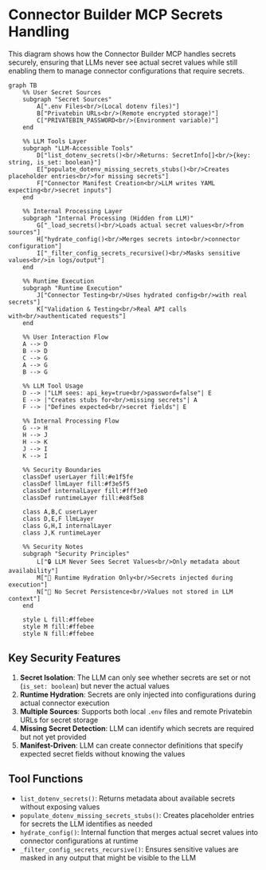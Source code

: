 # Connector Builder MCP Secrets Handling

This diagram shows how the Connector Builder MCP handles secrets securely, ensuring that LLMs never see actual secret values while still enabling them to manage connector configurations that require secrets.

```mermaid
graph TB
    %% User Secret Sources
    subgraph "Secret Sources"
        A[".env Files<br/>(Local dotenv files)"]
        B["Privatebin URLs<br/>(Remote encrypted storage)"]
        C["PRIVATEBIN_PASSWORD<br/>(Environment variable)"]
    end

    %% LLM Tools Layer
    subgraph "LLM-Accessible Tools"
        D["list_dotenv_secrets()<br/>Returns: SecretInfo[]<br/>{key: string, is_set: boolean}"]
        E["populate_dotenv_missing_secrets_stubs()<br/>Creates placeholder entries<br/>for missing secrets"]
        F["Connector Manifest Creation<br/>LLM writes YAML expecting<br/>secret inputs"]
    end

    %% Internal Processing Layer
    subgraph "Internal Processing (Hidden from LLM)"
        G["_load_secrets()<br/>Loads actual secret values<br/>from sources"]
        H["hydrate_config()<br/>Merges secrets into<br/>connector configuration"]
        I["_filter_config_secrets_recursive()<br/>Masks sensitive values<br/>in logs/output"]
    end

    %% Runtime Execution
    subgraph "Runtime Execution"
        J["Connector Testing<br/>Uses hydrated config<br/>with real secrets"]
        K["Validation & Testing<br/>Real API calls with<br/>authenticated requests"]
    end

    %% User Interaction Flow
    A --> D
    B --> D
    C --> G
    A --> G
    B --> G

    %% LLM Tool Usage
    D --> |"LLM sees: api_key=true<br/>password=false"| E
    E --> |"Creates stubs for<br/>missing secrets"| A
    F --> |"Defines expected<br/>secret fields"| E

    %% Internal Processing Flow
    G --> H
    H --> J
    H --> K
    J --> I
    K --> I

    %% Security Boundaries
    classDef userLayer fill:#e1f5fe
    classDef llmLayer fill:#f3e5f5
    classDef internalLayer fill:#fff3e0
    classDef runtimeLayer fill:#e8f5e8

    class A,B,C userLayer
    class D,E,F llmLayer
    class G,H,I internalLayer
    class J,K runtimeLayer

    %% Security Notes
    subgraph "Security Principles"
        L["🔒 LLM Never Sees Secret Values<br/>Only metadata about availability"]
        M["🔄 Runtime Hydration Only<br/>Secrets injected during execution"]
        N["🚫 No Secret Persistence<br/>Values not stored in LLM context"]
    end

    style L fill:#ffebee
    style M fill:#ffebee
    style N fill:#ffebee
```

## Key Security Features

1. **Secret Isolation**: The LLM can only see whether secrets are set or not (`is_set: boolean`) but never the actual values
2. **Runtime Hydration**: Secrets are only injected into configurations during actual connector execution
3. **Multiple Sources**: Supports both local `.env` files and remote Privatebin URLs for secret storage
4. **Missing Secret Detection**: LLM can identify which secrets are required but not yet provided
5. **Manifest-Driven**: LLM can create connector definitions that specify expected secret fields without knowing the values

## Tool Functions

- `list_dotenv_secrets()`: Returns metadata about available secrets without exposing values
- `populate_dotenv_missing_secrets_stubs()`: Creates placeholder entries for secrets the LLM identifies as needed
- `hydrate_config()`: Internal function that merges actual secret values into connector configurations at runtime
- `_filter_config_secrets_recursive()`: Ensures sensitive values are masked in any output that might be visible to the LLM
